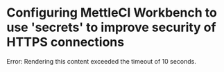 # Configuring MettleCI Workbench to use 'secrets' to improve security of HTTPS connections

Error: Rendering this content exceeded the timeout of 10 seconds.